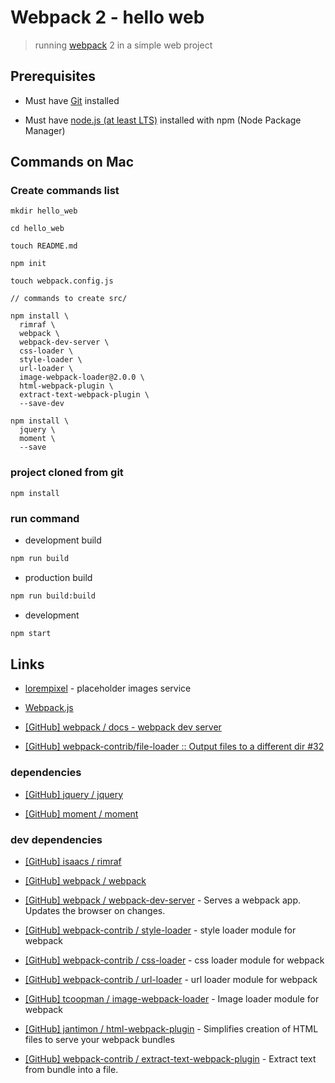 # Webpack 2 - hello web

> running [webpack](https://webpack.js.org/) 2 in a simple web project

## Prerequisites

* Must have [Git](http://git-scm.com/) installed

* Must have [node.js (at least LTS)](http://nodejs.org/) installed with npm (Node Package Manager)


## Commands on Mac

### Create commands list

```
mkdir hello_web

cd hello_web

touch README.md

npm init

touch webpack.config.js

// commands to create src/

npm install \
  rimraf \
  webpack \
  webpack-dev-server \
  css-loader \
  style-loader \
  url-loader \
  image-webpack-loader@2.0.0 \
  html-webpack-plugin \
  extract-text-webpack-plugin \
  --save-dev

npm install \
  jquery \
  moment \
  --save

```

### project cloned from git

```
npm install
```

### run command

* development build

```bash
npm run build
```

* production build

```bash
npm run build:build
```

* development

```bash
npm start
```

## Links

* [lorempixel](http://lorempixel.com/) - placeholder images service

* [Webpack.js](https://webpack.js.org/)

* [[GitHub] webpack / docs - webpack dev server](https://github.com/webpack/docs/wiki/webpack-dev-server)

* [[GitHub] webpack-contrib/file-loader :: Output files to a different dir #32](https://github.com/webpack-contrib/file-loader/issues/32)

### dependencies

* [[GitHub] jquery / jquery](https://github.com/jquery/jquery)

* [[GitHub] moment / moment](https://github.com/moment/moment)

### dev dependencies

* [[GitHub] isaacs / rimraf](https://github.com/isaacs/rimraf)

* [[GitHub] webpack / webpack](https://github.com/webpack/webpack)

* [[GitHub] webpack / webpack-dev-server](https://github.com/webpack/webpack-dev-server) - Serves a webpack app. Updates the browser on changes.

* [[GitHub] webpack-contrib / style-loader](https://github.com/webpack-contrib/style-loader) - style loader module for webpack

* [[GitHub] webpack-contrib / css-loader](https://github.com/webpack-contrib/css-loader) - css loader module for webpack

* [[GitHub] webpack-contrib / url-loader](https://github.com/webpack-contrib/url-loader) - url loader module for webpack

* [[GitHub] tcoopman / image-webpack-loader](https://github.com/tcoopman/image-webpack-loader) - Image loader module for webpack

* [[GitHub] jantimon / html-webpack-plugin](https://github.com/jantimon/html-webpack-plugin) - Simplifies creation of HTML files to serve your webpack bundles

* [[GitHub] webpack-contrib / extract-text-webpack-plugin](https://github.com/webpack-contrib/extract-text-webpack-plugin) - Extract text from bundle into a file.
